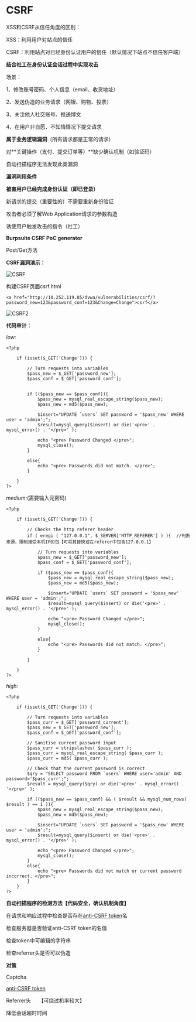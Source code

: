 # CSRF

XSS和CSRF从信任角度的区别：

XSS：利用用户对站点的信任

CSRF：利用站点对已经身份认证用户的信任（默认情况下站点不信任客户端）

**结合社工在身份认证会话过程中实现攻击**

场景：

1、修改账号密码、个人信息（email、收货地址）

2、发送伪造的业务请求（网银、购物、投票）

3、关注他人社交账号、推送博文

4、在用户非自愿、不知情情况下提交请求



**属于业务逻辑漏洞**（所有请求都是正常的请求）

对**关键操作（支付、提交订单等）**缺少确认机制（如验证码）

自动扫描程序无法发现此类漏洞



**漏洞利用条件**

**被害用户已经完成身份认证（即已登录）**

新请求的提交（重要性的）不需要重新身份验证

攻击者必须了解Web Application请求的参数构造

诱使用户触发攻击的指令（社工）



**Burpsuite CSRF PoC generator**

Post/Get方法



**CSRF漏洞演示：**

![CSRF](img/CSRF/CSRF1.png)

构建CSRF页面csrf.html

```
<a href="http://10.252.119.85/dvwa/vulnerabilities/csrf/?password_new=123&password_conf=123&Change=Change">csrf</a>
```

![CSRF2](img/CSRF/CSRF2.png)











**代码审计：**

*low:*

```
<?php
                
    if (isset($_GET['Change'])) {
    
        // Turn requests into variables
        $pass_new = $_GET['password_new'];
        $pass_conf = $_GET['password_conf'];


        if (($pass_new == $pass_conf)){
            $pass_new = mysql_real_escape_string($pass_new);
            $pass_new = md5($pass_new);

            $insert="UPDATE `users` SET password = '$pass_new' WHERE user = 'admin';";
            $result=mysql_query($insert) or die('<pre>' . mysql_error() . '</pre>' );
                        
            echo "<pre> Password Changed </pre>";        
            mysql_close();
        }
    
        else{        
            echo "<pre> Passwords did not match. </pre>";            
        }

    }
?>
```

*medium:*(需要输入元密码)





```
<?php
            
    if (isset($_GET['Change'])) {
    
        // Checks the http referer header
        if ( eregi ( "127.0.0.1", $_SERVER['HTTP_REFERER'] ) ){  //判断来源，限制接受本机IP的包【可将其替换或在referer中包含127.0.0.1】
    
            // Turn requests into variables
            $pass_new = $_GET['password_new'];
            $pass_conf = $_GET['password_conf'];

            if ($pass_new == $pass_conf){
                $pass_new = mysql_real_escape_string($pass_new);
                $pass_new = md5($pass_new);

                $insert="UPDATE `users` SET password = '$pass_new' WHERE user = 'admin';";
                $result=mysql_query($insert) or die('<pre>' . mysql_error() . '</pre>' );
                        
                echo "<pre> Password Changed </pre>";        
                mysql_close();
            }
    
            else{        
                echo "<pre> Passwords did not match. </pre>";            
            }    

        }
        
    }
?>
```

*high:*

```
<?php
            
    if (isset($_GET['Change'])) {
    
        // Turn requests into variables
        $pass_curr = $_GET['password_current'];
        $pass_new = $_GET['password_new'];
        $pass_conf = $_GET['password_conf'];

        // Sanitise current password input
        $pass_curr = stripslashes( $pass_curr );
        $pass_curr = mysql_real_escape_string( $pass_curr );
        $pass_curr = md5( $pass_curr );
        
        // Check that the current password is correct
        $qry = "SELECT password FROM `users` WHERE user='admin' AND password='$pass_curr';";
        $result = mysql_query($qry) or die('<pre>' . mysql_error() . '</pre>' );

        if (($pass_new == $pass_conf) && ( $result && mysql_num_rows( $result ) == 1 )){
            $pass_new = mysql_real_escape_string($pass_new);
            $pass_new = md5($pass_new);

            $insert="UPDATE `users` SET password = '$pass_new' WHERE user = 'admin';";
            $result=mysql_query($insert) or die('<pre>' . mysql_error() . '</pre>' );
                        
            echo "<pre> Password Changed </pre>";        
            mysql_close();
        }   
        else{        
            echo "<pre> Passwords did not match or current password incorrect. </pre>";          
        }
    }
?>
```



**自动扫描程序的检测方法【代码安全，确认机制角度】**

在请求和响应过程中检查是否存在[anti-CSRF token](http://www.2cto.com/article/201511/449909.html)名

检查服务器是否验证anti-CSRF token的名值

检查token中可编辑的字符串

检查referrer头是否可以伪造

 

**对策** 

Captcha

[anti-CSRF token](http://www.ibm.com/developerworks/cn/web/1102_niugang_csrf/)

Referrer头　　【可绕过机率较大】

降低会话超时时间 

